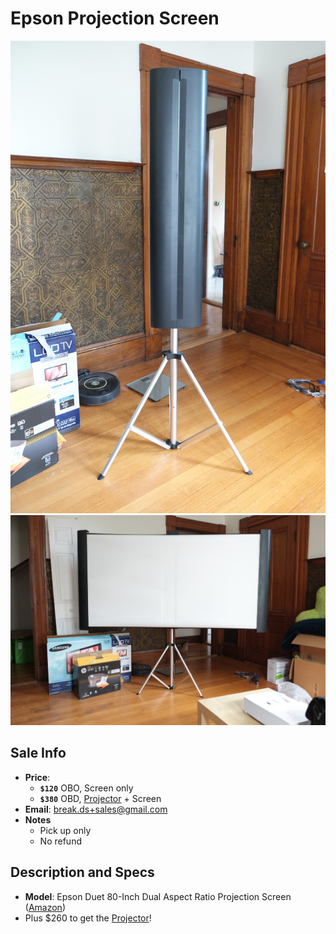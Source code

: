 # Epson Projection Screen

![Projector](https://github.com/breakds/moving-sales/blob/master/photo/resized/screen.png)
![Projector](https://github.com/breakds/moving-sales/blob/master/photo/resized/screen2.png)

## Sale Info

* **Price**:
  * **`$120`** OBO, Screen only
  * **`$380`** OBD, [Projector](./projector.md) + Screen
* **Email**: break.ds+sales@gmail.com
* **Notes**
  * Pick up only
  * No refund

## Description and Specs

* **Model**: Epson Duet 80-Inch Dual Aspect Ratio Projection Screen ([Amazon](https://www.amazon.com/Epson-80-Inch-Aspect-Projection-Screen/dp/B000HRYV38))
* Plus $260 to get the [Projector](./projector.md)!

